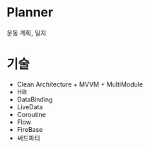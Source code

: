# Planner

운동 계획, 일지

# 기술
- Clean Architecture + MVVM + MultiModule
- Hilt
- DataBinding
- LiveData
- Coroutine
- Flow
- FireBase
- 써드파티


